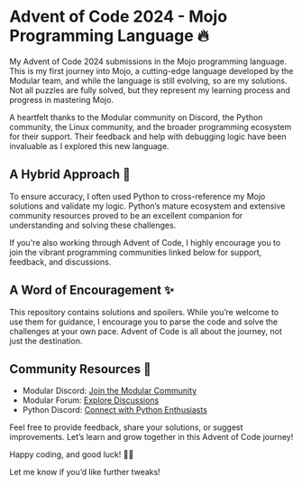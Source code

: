 # Advent of Code 2024 - Mojo Programming Language 🔥
My Advent of Code 2024 submissions in the Mojo programming language. This is my first journey into Mojo, a cutting-edge language developed by the Modular team, and while the language is still evolving, so are my solutions. Not all puzzles are fully solved, but they represent my learning process and progress in mastering Mojo.

A heartfelt thanks to the Modular community on Discord, the Python community, the Linux community, and the broader programming ecosystem for their support. Their feedback and help with debugging logic have been invaluable as I explored this new language.

## A Hybrid Approach 🚀
To ensure accuracy, I often used Python to cross-reference my Mojo solutions and validate my logic. Python’s mature ecosystem and extensive community resources proved to be an excellent companion for understanding and solving these challenges.

If you're also working through Advent of Code, I highly encourage you to join the vibrant programming communities linked below for support, feedback, and discussions.

## A Word of Encouragement ✨
This repository contains solutions and spoilers. While you’re welcome to use them for guidance, I encourage you to parse the code and solve the challenges at your own pace. Advent of Code is all about the journey, not just the destination.

## Community Resources 🤝
- Modular Discord: [Join the Modular Community](https://discord.com/invite/6qvDjX3Z6d)
- Modular Forum: [Explore Discussions](https://forum.modular.com/)
- Python Discord: [Connect with Python Enthusiasts](https://discord.com/invite/python) 

Feel free to provide feedback, share your solutions, or suggest improvements. Let’s learn and grow together in this Advent of Code journey!  

Happy coding, and good luck! 🎄✨

Let me know if you’d like further tweaks!
